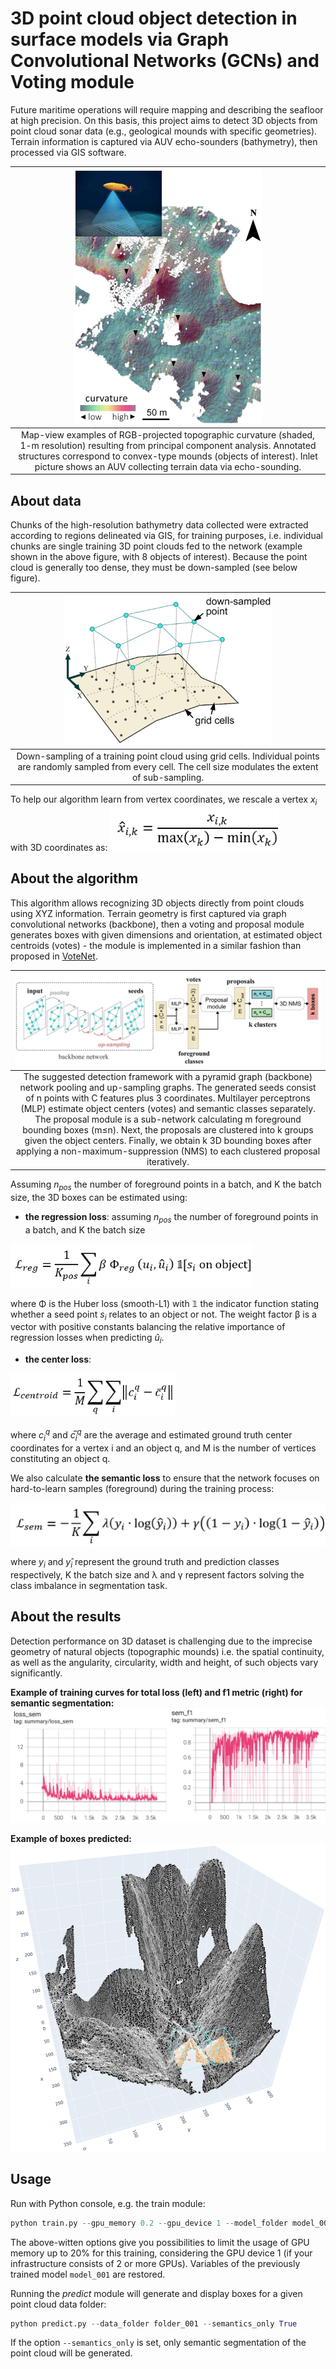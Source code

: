 # 3D point cloud object detection in surface models via Graph Convolutional Networks (GCNs) and Voting module

Future maritime operations will require mapping and describing the seafloor at high precision. On this basis, 
this project aims to detect 3D objects from point cloud sonar data (e.g., geological mounds with
specific geometries). Terrain information is captured via AUV echo-sounders (bathymetry), then processed via GIS 
software. 

|                                                                                                                      ![Bathymetry](./figures/bathymetry.png)                                                                                                                      |
|:---------------------------------------------------------------------------------------------------------------------------------------------------------------------------------------------------------------------------------------------------------------------------------:|
| Map-view examples of RGB-projected topographic curvature (shaded, 1-m resolution) resulting from principal component analysis. Annotated structures correspond to convex-type mounds (objects of interest). Inlet picture shows an AUV collecting terrain data via echo-sounding. |

## About data
Chunks of the high-resolution bathymetry data collected were extracted according to regions delineated via GIS, 
for training purposes, i.e. individual chunks are single training 3D point clouds fed to the network (example 
shown in the above figure, with 8 objects of interest). Because the point cloud is generally too dense, they must
be down-sampled (see below figure).

|                                                                            ![Down sampling](./figures/down_sampling.png)                                                                             |
|:----------------------------------------------------------------------------------------------------------------------------------------------------------------------------------------------------:|
|                Down-sampling of a training point cloud using grid cells. Individual points are randomly sampled from every cell. The cell size modulates the extent of sub-sampling.                 |

To help our algorithm learn from vertex coordinates, we rescale a vertex $x_i$ with 3D coordinates as:
![Transform equation](./figures/transform_equation.png)


## About the algorithm
This algorithm allows recognizing 3D objects directly from point clouds using XYZ information. Terrain geometry is first
captured via graph convolutional networks (backbone), then a voting and proposal module generates boxes with given 
dimensions and orientation, at estimated object centroids (votes) - the module is implemented in a similar fashion than
proposed in 
[VoteNet](https://openaccess.thecvf.com/content_ICCV_2019/papers/Qi_Deep_Hough_Voting_for_3D_Object_Detection_in_Point_Clouds_ICCV_2019_paper.pdf).

|                                                                                                                                                                                                                                                           ![Network architecture](./figures/network_architecture.png)                                                                                                                                                                                                                                                           |
|:-------------------------------------------------------------------------------------------------------------------------------------------------------------------------------------------------------------------------------------------------------------------------------------------------------------------------------------------------------------------------------------------------------------------------------------------------------------------------------------------------------------------------------------------------------------------------------:|
| The suggested detection framework with a pyramid graph (backbone) network pooling and up-sampling graphs. The generated seeds consist of n points with C features plus 3 coordinates. Multilayer perceptrons (MLP) estimate object centers (votes) and semantic classes separately. The proposal module is a sub-network calculating m foreground bounding boxes (m≤n). Next, the proposals are clustered into k groups given the object centers. Finally, we obtain k 3D bounding boxes after applying a non-maximum-suppression (NMS) to each clustered proposal iteratively. |

Assuming $n_{pos}$ the number of foreground points in a batch, and K the batch size, the 3D boxes can be estimated 
using:

* **the regression loss**: assuming $n_{pos}$ the number of foreground points in a batch, and K the batch size

![Regression loss](./figures/regression_loss.png)

where Φ is the Huber loss (smooth-L1) with 𝟙 the indicator function stating whether a seed point $s_i$ relates to an 
object or not. The weight factor β is a vector with positive constants balancing the relative importance of regression 
losses when predicting $û_i$.

* **the center loss**: 

![Centroid loss](./figures/centroid_loss.png)

where $c_i^q$ and $c ̅_i^q$ are the average and estimated ground truth center coordinates for a vertex i and an object q, 
and M is the number of vertices constituting an object q. 

We also calculate **the semantic loss** to ensure that the network focuses on hard-to-learn samples (foreground) 
during the training process:

![Semantic loss](./figures/semantic_loss.png)

where $y_i$ and $y ̂_i$ represent the ground truth and prediction classes respectively, K the batch size and λ and γ 
represent factors solving the class imbalance in segmentation task. 

## About the results
Detection performance on 3D dataset is challenging due to the imprecise geometry of natural objects (topographic mounds) 
i.e. the spatial continuity, as well as the angularity, circularity, width and height, of such objects vary significantly.

**Example of training curves for total loss (left) and f1 metric (right) for semantic segmentation:**
![Semantic metric](./figures/semantic_metric.png)

**Example of boxes predicted:**
![Point cloud](./figures/point_cloud_scene.png)

## Usage
Run with Python console, e.g. the train module:
```python
python train.py --gpu_memory 0.2 --gpu_device 1 --model_folder model_001
```
The above-witten options give you possibilities to limit the usage of GPU memory up to 20% for this training, 
considering the GPU device 1 (if your infrastructure consists of 2 or more GPUs). Variables of the previously 
trained model `model_001` are restored.

Running the _predict_ module will generate and display boxes for a given point cloud data folder:
```python
python predict.py --data_folder folder_001 --semantics_only True
```
If the option `--semantics_only` is set, only semantic segmentation of the point cloud will be generated.
